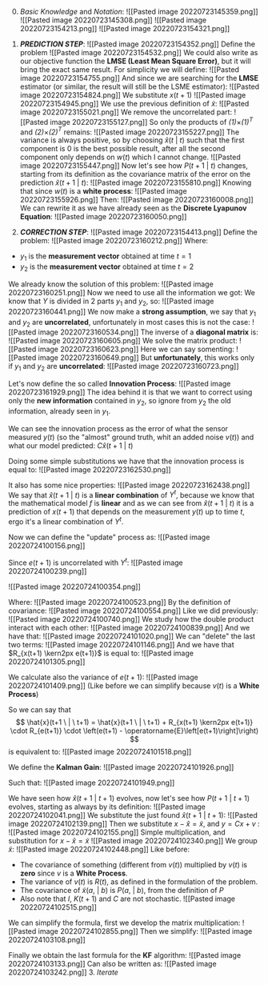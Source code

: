 0. *Basic Knowledge* and *Notation*:
![[Pasted image 20220723145359.png]]
![[Pasted image 20220723145308.png]]
![[Pasted image 20220723154213.png]]
![[Pasted image 20220723154321.png]]

1. ***PREDICTION STEP***:
![[Pasted image 20220723154352.png]]
Define the problem
![[Pasted image 20220723154532.png]]
We could also write as our objective function the **LMSE (Least Mean Square Error)**, but it will bring the exact same result. 
For simplicity we will define:
![[Pasted image 20220723154755.png]]
And since we are searching for the **LMSE** estimator (or similar, the result will still be the LSME estimator):
![[Pasted image 20220723154824.png]]
We substitute $x(t+1)$
![[Pasted image 20220723154945.png]]
We use the previous definition of $\tilde{x}$:
![[Pasted image 20220723155021.png]]
We remove the uncorrelated part:
![[Pasted image 20220723155127.png]]
So only the products of *(1)*$\times$*(1)*$^T$ and *(2)*$\times$*(2)*$^T$ remains:
![[Pasted image 20220723155227.png]]
The variance is always positive, so by choosing $\hat{x}(t \ | \ t)$ such that the first component is $0$ is the best possible result, after all the second component only depends on $w(t)$ which I cannot change.
![[Pasted image 20220723155447.png]]
Now let's see how $P(t +1 \ | \ t)$ changes, starting from its definition as the covariance matrix of the error on the prediction $\hat{x}(t+1 \ | \ t)$:
![[Pasted image 20220723155810.png]]
Knowing that since $w(t)$ is a **white process**:
![[Pasted image 20220723155926.png]]
Then:
![[Pasted image 20220723160008.png]]
We can rewrite it as we have already seen as the **Discrete Lyapunov Equation**:
![[Pasted image 20220723160050.png]]

2. ***CORRECTION STEP***:
![[Pasted image 20220723154413.png]]
Define the problem:
![[Pasted image 20220723160212.png]]
Where:
- $y_1$ is the **measurement vector** obtained at time $t=1$
- $y_2$ is the **measurement vector** obtained at time $t=2$

We already know the solution of this problem:
![[Pasted image 20220723160251.png]]
Now we need to use all the information we got:
We know that $Y$ is divided in 2 parts $y_1$ and $y_2$, so:
![[Pasted image 20220723160441.png]]
We now make a **strong assumption**, we say that $y_1$ and $y_2$ are **uncorrelated**, unfortunately in most cases this is not the case:
![[Pasted image 20220723160534.png]]
The inverse of a **diagonal matrix** is:
![[Pasted image 20220723160605.png]]
We solve the matrix product:
![[Pasted image 20220723160623.png]]
Here we can say somenting:
![[Pasted image 20220723160649.png]]
But **unfortunately**, this works only if $y_1$ and $y_2$ are **uncorrelated**:
![[Pasted image 20220723160723.png]]

Let's now define the so called **Innovation Process**:
![[Pasted image 20220723161929.png]]
The idea behind it is that we want to correct using only the **new information** contained in $y_2$, so ignore from $y_2$ the old information, already seen in $y_1$.

We can see the innovation process as the error of what the sensor measured $y(t)$ (so the "almost" ground truth, whit an added noise $v(t)$) and what our model predicted: $C \hat{x}(t+1 \ | \ t)$

Doing some simple substitutions we have that the innovation process is equal to:
![[Pasted image 20220723162530.png]]

It also has some nice properties:
![[Pasted image 20220723162438.png]]
We say that $\hat{x}(t+1 \ | \ t)$ is a **linear combination** of $Y^{t}$, because we know that the mathematical model $f$ is **linear** and as we can see from $\hat{x}(t+1 \ | \ t)$ it is a prediction of $x(t+1)$ that depends on the measurement $y(t)$ up to time $t$, ergo it's a linear combination of $Y^t$.

Now we can define the "update" process as:
![[Pasted image 20220724100156.png]]

Since $e(t+1)$ is uncorrelated with $Y^t$:
![[Pasted image 20220724100239.png]]

![[Pasted image 20220724100354.png]]

Where:
![[Pasted image 20220724100523.png]]
By the definition of covariance:
![[Pasted image 20220724100554.png]]
Like we did previously:
![[Pasted image 20220724100740.png]]
We study how the double product interact with each other:
![[Pasted image 20220724100839.png]]
And we have that:
![[Pasted image 20220724101020.png]]
We can "delete" the last two terms:
![[Pasted image 20220724101146.png]]
And we have that $R_{x(t+1) \kern2px e(t+1)}$ is equal to:
![[Pasted image 20220724101305.png]]

We calculate also the variance of $e(t+1)$:
![[Pasted image 20220724101409.png]]
(Like before we can simplify because $v(t)$ is a **White Process**)

So we can say that
$$
\hat{x}(t+1 \ | \ t+1) = \hat{x}(t+1 \ | \ t+1) + R_{x(t+1) \kern2px e(t+1)} \cdot R_{e(t+1)} \cdot \left(e(t+1) - \operatorname{E}\left[e(t+1)\right]\right)
$$
is equivalent to:
![[Pasted image 20220724101518.png]]

We define the **Kalman Gain**:
![[Pasted image 20220724101926.png]]

Such that:
![[Pasted image 20220724101949.png]]

We have seen how $\hat{x}(t+1 \ | \ t+1)$ evolves, now let's see how $P(t+1 \ | \ t+1)$ evolves, starting as always by its definition:
![[Pasted image 20220724102041.png]]
We substitute the just found $\hat{x}(t+1 \ | \ t+1)$:
![[Pasted image 20220724102139.png]]
Then we substitute $x - \hat{x} = \tilde{x}$, and $y = Cx + v$ : 
![[Pasted image 20220724102155.png]]
Simple multiplication, and substitution for $x - \hat{x} = \tilde{x}$
![[Pasted image 20220724102340.png]]
We group $\tilde{x}$:
![[Pasted image 20220724102448.png]]
Like before:
- The covariance of something (different from $v(t)$) multiplied by $v(t)$ is **zero** since $v$ is a **White Process**.
- The variance of $v(t)$ is $R(t)$, as defined in the formulation of the problem.
- The covariance of $\tilde{x}(a, \ | \ b)$ is $P(a, \ | \ b)$, from the definition of $P$
- Also note that $I$, $K(t+1)$ and $C$ are not stochastic.
![[Pasted image 20220724102515.png]]

We can simplify the formula, first we develop the matrix multiplication:
![[Pasted image 20220724102855.png]]
Then we simplify:
![[Pasted image 20220724103108.png]]

Finally we obtain the last formula for the **KF** algorithm:
![[Pasted image 20220724103133.png]]
Can also be written as:
![[Pasted image 20220724103242.png]]
3. *Iterate*